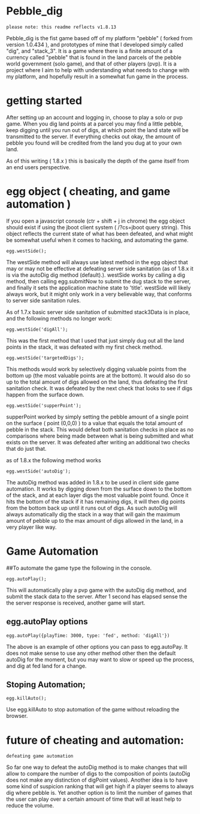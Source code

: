 # Pebble_dig

    please note: this readme reflects v1.8.13

Pebble_dig is the fist game based off of my platform "pebble" ( forked from version 1.0.434 ), and prototypes of mine that I developed simply called "dig", and "stack_3". It is a game where there is a finite amount of a currency called "pebble" that is found in the land parcels of the pebble world government (solo game), and that of other players (pvp). It is a project where I aim to help with understanding what needs to change with my platform, and hopefully result in a somewhat fun game in the process.

# getting started

After setting up an account and logging in, choose to play a solo or pvp game. When you dig land points at a parcel you may find a little pebble, keep digging until you run out of digs, at which point the land state will be transmitted to the server. If everything checks out okay, the amount of pebble you found will be credited from the land you dug at to your own land.

As of this writing ( 1.8.x ) this is basically the depth of the game itself from an end users perspective.


# egg object ( cheating, and game automation )

If you open a javascript console (ctr + shift + j in chrome) the egg object should exist if using the jboot client system ( /?cs=jboot query string). This object reflects the current state of what has been defeated, and what might be somewhat useful when it comes to hacking, and automating the game.

    egg.westSide();

The westSide method will always use latest method in the egg object that may or may not be effective at defeating server side sanitation (as of 1.8.x it is via the autoDig dig method (default).). westSide works by calling a dig method, then calling egg.submitNow to submit the dug stack to the server, and finally it sets the application machine  state to 'title'. westSide will likely always work, but it might only work in a very believable way, that conforms to server side sanitation rules.

As of 1.7.x basic server side sanitation of submitted stack3Data is in place, and the following methods no longer work:

    egg.westSide('digAll');

This was the first method that I used that just simply dug out all the land points in the stack, it was defeated with my first check method.

    egg.westSide('targetedDigs');

This methods would work by selectively digging valuable points from the bottom up (the most valuable points are at the bottom). It would also do so up to the total amount of digs allowed on the land, thus defeating the first sanitation check. It was defeated by the next check that looks to see if digs happen from the surface down.

    egg.westSide('supperPoint');

supperPoint worked by simply setting the pebble amount of a single point on the surface ( point (0,0,0) ) to a value that equals the total amount of pebble in the stack. This would defeat both sanitation checks in place as no comparisons where being made between what is being submitted and what exists on the server. It was defeated after writing an additional two checks that do just that.

as of 1.8.x the following method works

    egg.westSide('autoDig');

The autoDig method was added in 1.8.x to be used in client side game automation. It works by digging down from the surface down to the bottom of the stack, and at each layer digs the most valuable point found. Once it hits the bottom of the stack if it has remaining digs, it will then dig points from the bottom back up until it runs out of digs. As such autoDig will always automatically dig the stack in a way that will gain the maximum amount of pebble up to the max amount of digs allowed in the land, in a very player like way.

# Game Automation

##To automate the game type the following in the console.

    egg.autoPlay();

This will automatically play a pvp game with the autoDig dig method, and submit the stack data to the server. After 1 second has elapsed sense the the server response is received, another game will start.

## egg.autoPlay options

    egg.autoPlay({playTime: 3000, type: 'fed', method: 'digAll'})

The above is an example of other options you can pass to egg.autoPay. It does not make sense to use any other method other then the default autoDig for the moment, but you may want to slow or speed up the process, and dig at fed land for a change.

## Stoping Automation;

    egg.killAuto();

Use egg.killAuto to stop automation of the game without reloading the browser.

# future of cheating and automation:

    defeating game automation

So far one way to defeat the autoDig method is to make changes that will allow to compare the number of digs to the composition of points (autoDig does not make any distinction of digPoint values). Another idea is to have some kind of suspicion ranking that will get high if a player seems to always dig where pebble is. Yet another option is to limit the number of games that the user can play over a certain amount of time that will at least help to reduce the volume.
